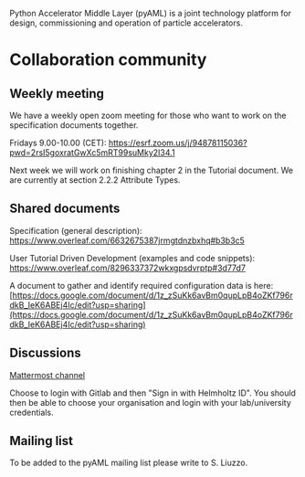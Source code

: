 Python Accelerator Middle Layer (pyAML) is a joint technology platform for design, commissioning and operation of particle accelerators.

# Collaboration community

## Weekly meeting

We have a weekly open zoom meeting for those who want to work on the specification documents together.

Fridays 9.00-10.00 (CET): https://esrf.zoom.us/j/94878115036?pwd=2rsI5goxratGwXc5mRT99suMky2I34.1

Next week we will work on finishing chapter 2 in the Tutorial document. We are currently at section 2.2.2 Attribute Types.

## Shared documents

Specification (general description):  https://www.overleaf.com/6632675387jrmgtdnzbxhq#b3b3c5

User Tutorial Driven Development (examples and code snippets):  https://www.overleaf.com/8296337372wkxgpsdvrptp#3d77d7

A document to gather and identify required configuration data is here: [https://docs.google.com/document/d/1z_zSuKk6avBm0qupLpB4oZKf796rdkB_IeK6ABEj4Ic/edit?usp=sharing](https://docs.google.com/document/d/1z_zSuKk6avBm0qupLpB4oZKf796rdkB_IeK6ABEj4Ic/edit?usp=sharing)

## Discussions

[Mattermost channel](https://mattermost.hzdr.de/signup_user_complete/?id=cdcea9p8hfr3ic8jdrrydzxxpy&md=link&sbr=su)

Choose to login with Gitlab and then "Sign in with Helmholtz ID". You should then be able to choose your organisation and login with your lab/university credentials.



## Mailing list

To be added to the pyAML mailing list please write to S. Liuzzo.
